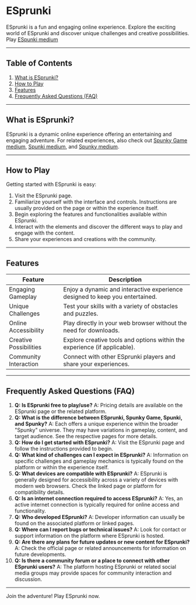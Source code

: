 # ESprunki

ESprunki is a fun and engaging online experience. Explore the exciting world of ESprunki and discover unique challenges and creative possibilities. Play [ESpunki medium](https://medium.com/@spunky-game/esprunki-755f845889b3)


---

## Table of Contents

1. [What is ESprunki?](#what-is-esprunki)
2. [How to Play](#how-to-play)
3. [Features](#features)
4. [Frequently Asked Questions (FAQ)](#faq)


---

## What is ESprunki? <a name="what-is-esprunki"></a>

ESprunki is a dynamic online experience offering an entertaining and engaging adventure.  For related experiences, also check out [Spunky Game medium](https://medium.com/@spunky-game/spunky-game-c3a398492b22), [Spunki medium](https://medium.com/@spunky-game/sprunki-107a00541021), and [Spunky medium](https://medium.com/@spunky-game/spunky-f959485459a3).


---

## How to Play <a name="how-to-play"></a>

Getting started with ESprunki is easy:

1. Visit the ESprunki page.
2. Familiarize yourself with the interface and controls. Instructions are usually provided on the page or within the experience itself.
3. Begin exploring the features and functionalities available within ESprunki.
4. Interact with the elements and discover the different ways to play and engage with the content.
5. Share your experiences and creations with the community.



---

## Features <a name="features"></a>

| Feature | Description |
|---|---|
| Engaging Gameplay | Enjoy a dynamic and interactive experience designed to keep you entertained. |
| Unique Challenges | Test your skills with a variety of obstacles and puzzles. |
| Online Accessibility | Play directly in your web browser without the need for downloads. |
| Creative Possibilities | Explore creative tools and options within the experience (if applicable). |
| Community Interaction | Connect with other ESprunki players and share your experiences. |


---

## Frequently Asked Questions (FAQ) <a name="faq"></a>

1. **Q: Is ESprunki free to play/use?** A: Pricing details are available on the ESprunki page or the related platform.
2. **Q: What is the difference between ESprunki, Spunky Game, Spunki, and Spunky?** A: Each offers a unique experience within the broader "Spunky" universe. They may have variations in gameplay, content, and target audience. See the respective pages for more details.
3. **Q: How do I get started with ESprunki?** A: Visit the ESprunki page and follow the instructions provided to begin.
4. **Q: What kind of challenges can I expect in ESprunki?** A: Information on specific challenges and gameplay mechanics is typically found on the platform or within the experience itself.
5. **Q: What devices are compatible with ESprunki?** A: ESprunki is generally designed for accessibility across a variety of devices with modern web browsers. Check the linked page or platform for compatibility details.
6. **Q: Is an internet connection required to access ESprunki?** A:  Yes, an active internet connection is typically required for online access and functionality.
7. **Q: Who developed ESprunki?** A: Developer information can usually be found on the associated platform or linked pages.
8. **Q:  Where can I report bugs or technical issues?** A: Look for contact or support information on the platform where ESprunki is hosted.
9. **Q:  Are there any plans for future updates or new content for ESprunki?** A: Check the official page or related announcements for information on future developments.
10. **Q: Is there a community forum or a place to connect with other ESprunki users?** A: The platform hosting ESprunki or related social media groups may provide spaces for community interaction and discussion.



---

Join the adventure! Play ESprunki now.
